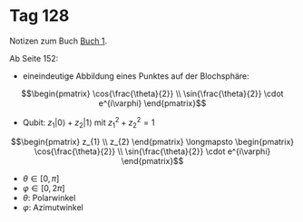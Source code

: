 # Tag 128

Notizen zum Buch [Buch 1](../Buch1.md).

Ab Seite 152:
* eineindeutige Abbildung eines Punktes auf der Blochsphäre:
```math
\begin{pmatrix}
\cos{\frac{\theta}{2}} \\
\sin{\frac{\theta}{2}} \cdot e^{i\varphi}
\end{pmatrix}
```

* Qubit: $z_{1} |0\rangle + z_{2} |1\rangle$ mit $z_{1}^{2} + z_{2}^{2} = 1$
```math
\begin{pmatrix}
z_{1} \\
z_{2}
\end{pmatrix}
\longmapsto
\begin{pmatrix}
\cos{\frac{\theta}{2}} \\
\sin{\frac{\theta}{2}} \cdot e^{i\varphi}
\end{pmatrix}
```
- $\theta \in [ 0, \pi ]$
- $\varphi \in [ 0, 2\pi ]$
- $\theta$: Polarwinkel
- $\varphi$: Azimutwinkel
